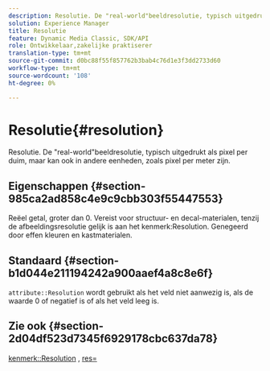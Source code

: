 ```yaml
---
description: Resolutie. De "real-world"beeldresolutie, typisch uitgedrukt als pixel per duim, maar kan ook in andere eenheden, zoals pixel per meter zijn.
solution: Experience Manager
title: Resolutie
feature: Dynamic Media Classic, SDK/API
role: Ontwikkelaar,zakelijke praktiserer
translation-type: tm+mt
source-git-commit: d0bc88f55f857762b3bab4c76d1e3f3dd2733d60
workflow-type: tm+mt
source-wordcount: '108'
ht-degree: 0%

---
```



# Resolutie{#resolution}

Resolutie. De &quot;real-world&quot;beeldresolutie, typisch uitgedrukt als pixel per duim, maar kan ook in andere eenheden, zoals pixel per meter zijn.

## Eigenschappen {#section-985ca2ad858c4e9c9cbb303f55447553}

Reëel getal, groter dan 0. Vereist voor structuur- en decal-materialen, tenzij de afbeeldingsresolutie gelijk is aan het kenmerk:Resolution. Genegeerd door effen kleuren en kastmaterialen.

## Standaard {#section-b1d044e211194242a900aaef4a8c8e6f}

`attribute::Resolution` wordt gebruikt als het veld niet aanwezig is, als de waarde 0 of negatief is of als het veld leeg is.

## Zie ook {#section-2d04df523d7345f6929178cbc637da78}

[kenmerk::Resolution](../../../../../ir-api/material-cat/image-rendering-api-ref/c-ir-material-catalog/c-ir-material-data-reference/r-ir-resolution-dataref.md#reference-09fe14e6bfbf4db6b7f4369fffecc806) ,  [res=](../../../../../ir-api/http-protocol/image-rendering-api-ref/c-ir-http-protocol-ref/c-ir-http-protocol-command-reference/r-ir-res.md#reference-0ad9de8887144c83a6db97b4994f7c04)
